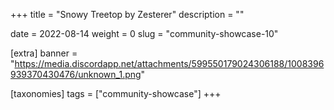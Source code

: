 +++
title = "Snowy Treetop by Zesterer"
description = ""

date = 2022-08-14
weight = 0
slug = "community-showcase-10"

[extra]
banner = "https://media.discordapp.net/attachments/599550179024306188/1008396939370430476/unknown_1.png"

[taxonomies]
tags = ["community-showcase"]
+++